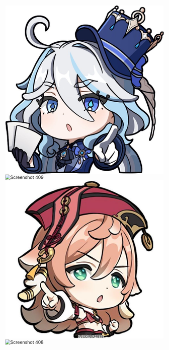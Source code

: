 ![Furina](./Project1/Resources/furina.jpg)
![Screenshot 409](./Project1/Resources/Screenshot%20(409).png)
![Yanfei](./Project1/Resources/yanfei.jpg)
![Screenshot 408](./Project1/Resources/Screenshot%20(408).png)
